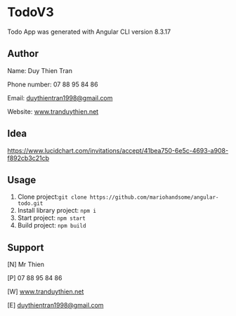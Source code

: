 # TodoV3

  Todo App was generated with Angular CLI version 8.3.17

## Author

  Name: Duy Thien Tran

  Phone number: 07 88 95 84 86

  Email: duythientran1998@gmail.com

  Website: www.tranduythien.net

## Idea

  https://www.lucidchart.com/invitations/accept/41bea750-6e5c-4693-a908-f892cb3c21cb

## Usage

  1. Clone project:`git clone https://github.com/mariohandsome/angular-todo.git`
  2. Install library project: `npm i`
  3. Start project: `npm start`
  4. Build project: `npm build`

## Support

  [N] Mr Thien

  [P] 07 88 95 84 86

  [W] www.tranduythien.net

  [E] duythientran1998@gmail.com
